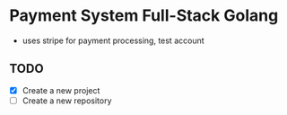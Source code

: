 # Payment System Full-Stack Golang

- uses stripe for payment processing, test account

## TODO

- [x] Create a new project
- [ ] Create a new repository
